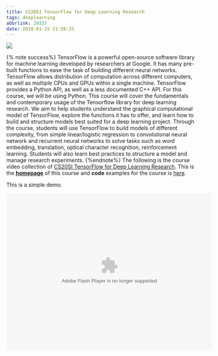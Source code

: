```yaml
---
title: CS20SI TensorFlow for Deep Learning Research
tags: deeplearning
abbrlink: 29337
date: 2018-01-15 21:58:33
---
```

![](http://oofx6tpf6.bkt.clouddn.com/18-1-15/17561736.jpg)

{% note success%}
TensorFlow is a powerful open-source software library for machine learning developed by researchers at Google. It has many pre-built functions to ease the task of building different neural networks. TensorFlow allows distribution of computation across different computers, as well as multiple CPUs and GPUs within a single machine. TensorFlow provides a Python API, as well as a less documented C++ API. For this course, we will be using Python.
This course will cover the fundamentals and contemporary usage of the Tensorflow library for deep learning research. We aim to help students understand the graphical computational model of TensorFlow, explore the functions it has to offer, and learn how to build and structure models best suited for a deep learning project. Through the course, students will use TensorFlow to build models of different complexity, from simple linear/logistic regression to convolutional neural network and recurrent neural networks to solve tasks such as word embedding, translation, optical character recognition, reinforcement learning. Students will also learn best practices to structure a model and manage research experiments.
{%endnote%}
The following is the course video collection of [CS20SI TensorFlow for Deep Learning Research](https://www.bilibili.com/video/av9156347/). This is the **[homepage](http://web.stanford.edu/class/cs20si/)** of this course and **code** examples for the course is [here](https://github.com/chiphuyen/stanford-tensorflow-tutorials).
<!--more-->

This is a simple demo.
<center><embed width="544" height="415" quality="high" allowfullscreen="true" type="application/x-shockwave-flash" src="//static.hdslb.com/miniloader.swf" flashvars="aid=9156347&page=1" pluginspage="//www.adobe.com/shockwave/download/download.cgi?P1_Prod_Version=ShockwaveFlash"></embed></center>



